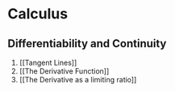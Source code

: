# Calculus
## Differentiability and Continuity
1. [[Tangent Lines]]
2. [[The Derivative Function]]
3. [[The Derivative as a limiting ratio]]